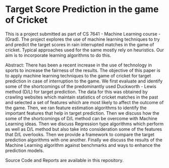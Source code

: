 # Target Score Prediction in the game of Cricket

This is a project submitted as part of CS 7641 - Machine Learning course - (Grad). The project explores the use of machine learning
techniques to try and predict the target scores in rain interrupted matches in the game of cricket. Typical approaches used for the same mostly rely on heuristics. Our aim is to incorporate learning algorithms to do this.

Abstract:
There has been a recent increase in the use of technology in sports to increase the fairness of the results. The objective of this paper is to apply machine learning techniques to the game of cricket for target prediction in case of interruption to the game. We first evaluate and identify some of the shortcomings of the predominantly used Duckworth - Lewis method (D/L) for target prediction. The data for this was obtained by crawling websites which maintain statistics of cricket matches in the past and selected a set of features which are most likely to affect the outcome of the game. Then, we ran feature estimation algorithms to identify the important features that help in target prediction. Then we discuss how the some of the shortcomings of D/L method can be overcome with Machine Learning ideas. Then we discuss Regression type algorithms which perform as well as D/L method but also take into consideration some of the features that D/L overlooks. Then we provide a framework to compare the target prediction algorithms with one another. Finally we discuss the results of the Machine Learning algorithm against benchmarks and ways to enhance the prediction models.

Source Code and Reports are available in this repository.
